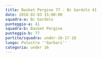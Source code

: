 ```yaml
---
title: Basket Pergine 77 - Bc Gardolo 41
date: 2018-02-03 15:00:00
squadra-a: Bc Gardolo
punteggio-a: 41
squadra-b: Basket Pergine
punteggio-b: 77
partite/squadra: under-16-17-18
luogo: Palestra ''Garbari''
categoria: under 16
---
```

